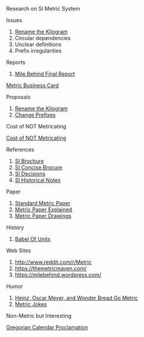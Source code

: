 
Research on SI Metric System

Issues

1. [Rename the Kilogram](proposals/RenameKilogram.txt)
1. Circular dependencies
1. Unclear definitions
1. Prefix irregularities


Reports

1. [Mile Behind Final Report](reports/MileBehind-sst-final-3.pdf)

[Metric Business Card](personal/MetricBusinessCard-v1.pdf)

Proposals

1. [Rename the Kilogram](proposals/RenameKilogram.txt)
1. [Change Prefixes](proposals/ProposedPrefixes.md)

Cost of NOT Metricating

[Cost of NOT Metricating](research/CostOfNonMetrication.pdf)

References

1. [SI Brochure](references/SI-Brochure-9-EN.pdf)
1. [SI Concise Brocure](references/SI-Brochure-9-concise-EN.pdf)
1. [SI Decisions](references/si-brochure-9-App1-EN.pdf)
1. [SI Historical Notes](references/SI-Brochure-9-App4-EN.pdf)


Paper

1. [Standard Metric Paper](https://www.cl.cam.ac.uk/~mgk25/iso-paper.html)
1. [Metric Paper Explained](https://www.youtube.com/watch?v=mHeo62B0d0E)
1. [Metric Paper Drawings](https://www.engineeringtoolbox.com/drawings-paper-sheets-sizes-d_349.html)

History

1. [Babel Of Units](history/BableOfUnits-1506.01951.pdf)

Web Sites

1. http://www.reddit.com/r/Metric
1. https://themetricmaven.com/
1. https://milebehind.wordpress.com/

Humor

1. [Heinz, Oscar Meyer, and Wonder Bread Go Metric](https://heinzhotdogpact.com/)
1. [Metric Jokes](MetricJokes.txt)

Non-Metric but Interesting

[Gregorian Calendar Proclamation](https://www.fourmilab.ch/documents/calendar/IG_Latin.html)

